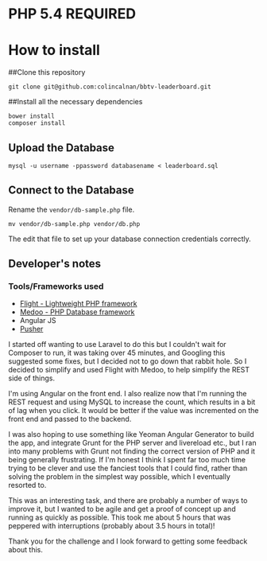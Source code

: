 # PHP 5.4 REQUIRED

# How to install
##Clone this repository

    git clone git@github.com:colincalnan/bbtv-leaderboard.git

##Install all the necessary dependencies

    bower install
    composer install

## Upload the Database

    mysql -u username -ppassword databasename < leaderboard.sql

## Connect to the Database

Rename the ```vendor/db-sample.php``` file.

    mv vendor/db-sample.php vendor/db.php

The edit that file to set up your database connection credentials correctly.

## Developer's notes

### Tools/Frameworks used
* [Flight - Lightweight PHP framework](http://flightphp.com/)
* [Medoo - PHP Database framework](http://medoo.in/)
* Angular JS
* [Pusher](http://pusher.com)

I started off wanting to use Laravel to do this but I couldn't wait for Composer to run, it was taking over 45 minutes, and Googling this suggested some fixes, but I decided not to go down that rabbit hole. So I decided to simplify and used Flight with Medoo, to help simplify the REST side of things.

I'm using Angular on the front end. I also realize now that I'm running the REST request and using MySQL to increase the count, which results in a bit of lag when you click. It would be better if the value was incremented on the front end and passed to the backend.

I was also hoping to use something like Yeoman Angular Generator to build the app, and integrate Grunt for the PHP server and livereload etc., but I ran into many problems with Grunt not finding the correct version of PHP and it being generally frustrating. If I'm honest I think I spent far too much time trying to be clever and use the fanciest tools that I could find, rather than solving the problem in the simplest way possible, which I eventually resorted to.

This was an interesting task, and there are probably a number of ways to improve it, but I wanted to be agile and get a proof of concept up and running as quickly as possible. This took me about 5 hours that was peppered with interruptions (probably about 3.5 hours in total)!

Thank you for the challenge and I look forward to getting some feedback about this.

